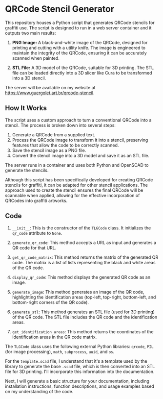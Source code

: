 # QRCode Stencil Generator

This repository houses a Python script that generates QRCode stencils for graffiti use. The script is designed to run in a web server container and it outputs two main results:

1. **PNG Image:** A black-and-white image of the QRCode, designed for printing and cutting with a utility knife. The image is engineered to maintain the integrity of the QRCode, ensuring it can be accurately scanned when painted.

2. **STL File:** A 3D model of the QRCode, suitable for 3D printing. The STL file can be loaded directly into a 3D slicer like Cura to be transformed into a 3D stencil.

The server will be available on my website at https://www.guergolet.art.br/qrcode-stencil.

## How It Works

The script uses a custom approach to turn a conventional QRCode into a stencil. The process is broken down into several steps:

1. Generate a QRCode from a supplied text.
2. Process the QRCode image to transform it into a stencil, preserving features that allow the code to be correctly scanned.
3. Save the stencil image as a PNG file.
4. Convert the stencil image into a 3D model and save it as an STL file.

The server runs in a container and uses both Python and OpenSCAD to generate the stencils.

Although this script has been specifically developed for creating QRCode stencils for graffiti, it can be adapted for other stencil applications. The approach used to create the stencil ensures the final QRCode will be scannable when applied, allowing for the effective incorporation of QRCodes into graffiti artworks.


## Code

1. `__init__`: This is the constructor of the `TLGCode` class. It initializes the `qr_code` attribute to `None`.

2. `generate_qr_code`: This method accepts a URL as input and generates a QR code for that URL.

3. `get_qr_code_matrix`: This method returns the matrix of the generated QR code. The matrix is a list of lists representing the black and white areas of the QR code.

4. `display_qr_code`: This method displays the generated QR code as an image.

5. `generate_image`: This method generates an image of the QR code, highlighting the identification areas (top-left, top-right, bottom-left, and bottom-right corners of the QR code).

6. `generate_stl`: This method generates an STL file (used for 3D printing) of the QR code. The STL file includes the QR code and the identification areas.

7. `get_identification_areas`: This method returns the coordinates of the identification areas in the QR code matrix.

The `TLGCode` class uses the following external Python libraries: `qrcode`, `PIL` (for image processing), `math`, `subprocess`, `uuid`, and `os`.

For the `template.scad` file, I understand that it's a template used by the library to generate the base `.scad` file, which is then converted into an STL file for 3D printing. I'll incorporate this information into the documentation.

Next, I will generate a basic structure for your documentation, including installation instructions, function descriptions, and usage examples based on my understanding of the code.
